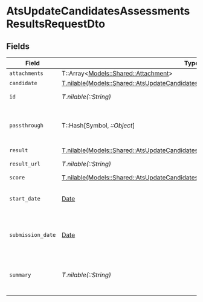 # AtsUpdateCandidatesAssessmentsResultsRequestDto


## Fields

| Field                                                                                                                                                                  | Type                                                                                                                                                                   | Required                                                                                                                                                               | Description                                                                                                                                                            | Example                                                                                                                                                                |
| ---------------------------------------------------------------------------------------------------------------------------------------------------------------------- | ---------------------------------------------------------------------------------------------------------------------------------------------------------------------- | ---------------------------------------------------------------------------------------------------------------------------------------------------------------------- | ---------------------------------------------------------------------------------------------------------------------------------------------------------------------- | ---------------------------------------------------------------------------------------------------------------------------------------------------------------------- |
| `attachments`                                                                                                                                                          | T::Array<[Models::Shared::Attachment](../../models/shared/attachment.md)>                                                                                              | :heavy_minus_sign:                                                                                                                                                     | N/A                                                                                                                                                                    |                                                                                                                                                                        |
| `candidate`                                                                                                                                                            | [T.nilable(Models::Shared::AtsUpdateCandidatesAssessmentsResultsRequestDtoCandidate)](../../models/shared/atsupdatecandidatesassessmentsresultsrequestdtocandidate.md) | :heavy_minus_sign:                                                                                                                                                     | N/A                                                                                                                                                                    |                                                                                                                                                                        |
| `id`                                                                                                                                                                   | *T.nilable(::String)*                                                                                                                                                  | :heavy_minus_sign:                                                                                                                                                     | Unique identifier                                                                                                                                                      | 8187e5da-dc77-475e-9949-af0f1fa4e4e3                                                                                                                                   |
| `passthrough`                                                                                                                                                          | T::Hash[Symbol, *::Object*]                                                                                                                                            | :heavy_minus_sign:                                                                                                                                                     | Value to pass through to the provider                                                                                                                                  | {<br/>"other_known_names": "John Doe"<br/>}                                                                                                                            |
| `result`                                                                                                                                                               | [T.nilable(Models::Shared::AtsUpdateCandidatesAssessmentsResultsRequestDtoResult)](../../models/shared/atsupdatecandidatesassessmentsresultsrequestdtoresult.md)       | :heavy_minus_sign:                                                                                                                                                     | N/A                                                                                                                                                                    |                                                                                                                                                                        |
| `result_url`                                                                                                                                                           | *T.nilable(::String)*                                                                                                                                                  | :heavy_minus_sign:                                                                                                                                                     | The test`s result url                                                                                                                                                  | https://exmaple.com/result?id=xyz                                                                                                                                      |
| `score`                                                                                                                                                                | [T.nilable(Models::Shared::AtsUpdateCandidatesAssessmentsResultsRequestDtoScore)](../../models/shared/atsupdatecandidatesassessmentsresultsrequestdtoscore.md)         | :heavy_minus_sign:                                                                                                                                                     | N/A                                                                                                                                                                    |                                                                                                                                                                        |
| `start_date`                                                                                                                                                           | [Date](https://ruby-doc.org/stdlib-2.6.1/libdoc/date/rdoc/Date.html)                                                                                                   | :heavy_minus_sign:                                                                                                                                                     | The start date of the candidate test                                                                                                                                   | 2021-01-01T01:01:01.000Z                                                                                                                                               |
| `submission_date`                                                                                                                                                      | [Date](https://ruby-doc.org/stdlib-2.6.1/libdoc/date/rdoc/Date.html)                                                                                                   | :heavy_minus_sign:                                                                                                                                                     | The submission date of the candidate test                                                                                                                              | 2021-01-01T01:01:01.000Z                                                                                                                                               |
| `summary`                                                                                                                                                              | *T.nilable(::String)*                                                                                                                                                  | :heavy_minus_sign:                                                                                                                                                     | The summary about the result of the test                                                                                                                               | Test is passed                                                                                                                                                         |